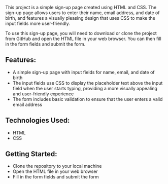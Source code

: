 
This project is a simple sign-up page created using HTML and CSS. The sign-up page allows users to enter their name, email address, and date of birth, and features a visually pleasing design that uses CSS to make the input fields more user-friendly.

To use this sign-up page, you will need to download or clone the project from GitHub and open the HTML file in your web browser. You can then fill in the form fields and submit the form.

## Features:

- A simple sign-up page with input fields for name, email, and date of birth
- The input fields use CSS to display the placeholder text above the input field when the user starts typing, providing a more visually appealing and user-friendly experience
- The form includes basic validation to ensure that the user enters a valid email address

## Technologies Used:
- HTML
- CSS
## Getting Started:
- Clone the repository to your local machine
- Open the HTML file in your web browser
- Fill in the form fields and submit the form

